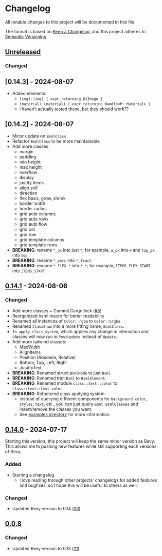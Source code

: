 # Changelog

All notable changes to this project will be documented in this file.

The format is based on [Keep a Changelog](https://keepachangelog.com/en/1.1.0/),
and this project adheres to [Semantic Versioning](https://semver.org/spec/v2.0.0.html).

## [Unreleased]

### Changed

[unreleased]: https://github.com/PoOnesNerfect/bevy_bsml/compare/v0.14.3...main

## [0.14.3] - 2024-08-07

- Added elements:
  - `(img)`: `(img) { expr_returning_UiImage }`
  - `(material)`: `(material) { expr_returning_Handle<M: Material> }`
  - I haven't actually tested these, but they should work??

## [0.14.2] - 2024-08-07

- Minor update on `BsmlClass`
- Refactor `BsmlClass` to be more maintainable
- Add more classes:
  - margin
  - padding
  - min height
  - max height
  - overflow
  - display
  - justify items
  - align self
  - direction
  - flex basis, grow, shrink
  - border width
  - border radius
  - grid auto columns
  - grid auto rows
  - grid auto flow
  - grid col
  - grid row
  - grid template columns
  - grid template rows
- **BREAKING**: rename `*_px` into just `*`; for example, `w_px` into `w` and `top_px` into `top`
- **BREAKING**: rename `*_perc` into `*_fract`
- **BREAKING**: rename `*_FLEX_*` into `*_*`; for example, `ITEMS_FLEX_START` into `ITEMS_START`

## [0.14.1] - 2024-08-06

### Changed

- Add more classes + Commit Cargo.lock ([#5])
- Reorganized bsml macro for better readability
- Renamed all instances of `Color::rgba` to `Color::Srgba`.
- Renamed `ClassEnum` into a more fitting name, `BsmlClass`.
- `fn apply_class_system`, which applies any change in interaction and classes
  will now run in `PostUpdate` instead of `Update`.
- Add more tailwind classes:
  - MaxWidth
  - AlignItems
  - Position (Absolute, Relative)
  - Bottom, Top, Left, Right
  - JustifyText
- **BREAKING**: Renamed struct `BsmlNode` to just `Bsml`.
- **BREAKING**: Renamed trait `Bsml` to `BsmlElement`.
- **BREAKING**: Renamed module `class::text::color` to `class::text::text_color`.
- **BREAKING**: Refactored class applying system.
  - Instead of querying different components for `background color`, `styles`, `text`,
    etc., you can just query `&mut BsmlClasses` and insert/remove the classes you want.
  - See [examples directory] for more information.

[#5]: https://github.com/PoOnesNerfect/bevy_bsml/pull/5
[examples directory]: https://github.com/PoOnesNerfect/bevy_bsml/tree/main/examples
[0.14.1]: https://github.com/PoOnesNerfect/bevy_bsml/compare/v0.14.0...v0.14.1

## [0.14.0] - 2024-07-17

Starting this version, this project will keep the same minor version as Bevy.
This allows me to pushing new features while still supporting each versions of Bevy.

[0.14.0]: https://github.com/PoOnesNerfect/bevy_bsml/compare/v0.0.8...v0.14.0

### Added

- Starting a changelog
  - I love reading through other projects' changelogs for added features and bugfixes, so I hope
    this will be useful to others as well.

### Changed

- Updated Bevy version to 0.14 ([#3])

[#3]: https://github.com/PoOnesNerfect/bevy_bsml/pull/3

## [0.0.8]

### Changed

- Updated Bevy version to 0.13 ([#1])

[#1]: https://github.com/PoOnesNerfect/bevy_bsml/pull/1
[0.0.8]: https://github.com/PoOnesNerfect/bevy_bsml/compare/v0.0.7...v0.0.8
